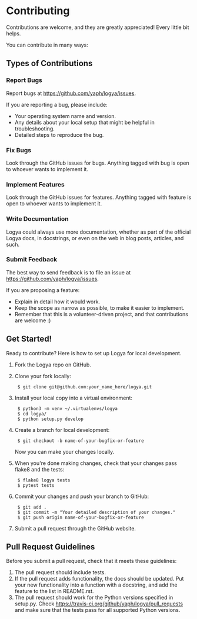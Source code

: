 # Contributing

Contributions are welcome, and they are greatly appreciated! Every little bit helps.

You can contribute in many ways:

## Types of Contributions

### Report Bugs

Report bugs at <https://github.com/yaph/logya/issues>.

If you are reporting a bug, please include:

* Your operating system name and version.
* Any details about your local setup that might be helpful in troubleshooting.
* Detailed steps to reproduce the bug.

### Fix Bugs

Look through the GitHub issues for bugs. Anything tagged with bug is open to whoever wants to implement it.

### Implement Features

Look through the GitHub issues for features. Anything tagged with feature is open to whoever wants to implement it.

### Write Documentation

Logya could always use more documentation, whether as part of the official Logya docs, in docstrings, or even on the web in blog posts, articles, and such.

### Submit Feedback

The best way to send feedback is to file an issue at <https://github.com/yaph/logya/issues>.

If you are proposing a feature:

* Explain in detail how it would work.
* Keep the scope as narrow as possible, to make it easier to implement.
* Remember that this is a volunteer-driven project, and that contributions are welcome :)

## Get Started!

Ready to contribute? Here is how to set up Logya for local development.

1. Fork the Logya repo on GitHub.
2. Clone your fork locally:

        $ git clone git@github.com:your_name_here/logya.git

3. Install your local copy into a virtual environment:

        $ python3 -m venv ~/.virtualenvs/logya
        $ cd logya/
        $ python setup.py develop

4. Create a branch for local development:

        $ git checkout -b name-of-your-bugfix-or-feature

    Now you can make your changes locally.

5. When you're done making changes, check that your changes pass flake8 and the tests:

        $ flake8 logya tests
        $ pytest tests

6. Commit your changes and push your branch to GitHub:

        $ git add .
        $ git commit -m "Your detailed description of your changes."
        $ git push origin name-of-your-bugfix-or-feature

7. Submit a pull request through the GitHub website.

## Pull Request Guidelines

Before you submit a pull request, check that it meets these guidelines:

1. The pull request should include tests.
2. If the pull request adds functionality, the docs should be updated. Put your new functionality into a function with a docstring, and add the feature to the list in README.rst.
3. The pull request should work for the Python versions specified in setup.py. Check <https://travis-ci.org/github/yaph/logya/pull_requests> and make sure that the tests pass for all supported Python versions.
